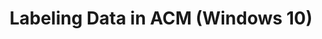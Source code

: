 ---
title: Labeling Data in ACM (Windows 10)
description: Application data and its associated compatibility issues can vary within an organization.
redirect_url: https://technet.microsoft.com/itpro/windows/deploy/manage-windows-upgrades-with-upgrade-analytics
---